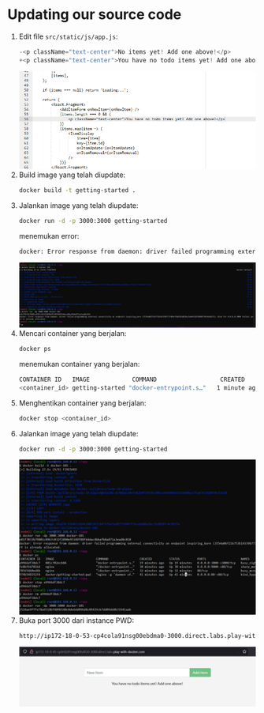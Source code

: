 # Updating our source code
1. Edit file `src/static/js/app.js`:
    ```javascript
    -<p className="text-center">No items yet! Add one above!</p>
    +<p className="text-center">You have no todo items yet! Add one above!</p>
    ```
    ![edit](./img/7.png)
2. Build image yang telah diupdate:
    ```bash
    docker build -t getting-started .
    ```
3. Jalankan image yang telah diupdate:
    ```bash
    docker run -d -p 3000:3000 getting-started
    ```
    menemukan error:
    ```bash
    docker: Error response from daemon: driver failed programming external connectivity on endpoint laughing_burnell (bb242b2ca4d67eba76e79474fb36bb5125708ebdabd7f45c8eaf16caaabde9dd): Bind for 0.0.0.0:3000 failed: port is already allocated.
    ```
    ![run](./img/8.png)
4. Mencari container yang berjalan:
    ```bash
    docker ps
    ```
    menemukan container yang berjalan:
    ```bash
    CONTAINER ID   IMAGE            COMMAND                  CREATED          STATUS          PORTS                    NAMES
    <container_id> getting-started "docker-entrypoint.s…"   1 minute ago     Up 1 minute
    ```
5. Menghentikan container yang berjalan:
    ```bash
    docker stop <container_id>
    ```
6. Jalankan image yang telah diupdate:
    ```bash
    docker run -d -p 3000:3000 getting-started
    ```
    ![run](./img/9.png)
7. Buka port 3000 dari instance PWD:
    ```bash
    http://ip172-18-0-53-cp4cola91nsg00ebdma0-3000.direct.labs.play-with-docker.com/
    ```
    ![run](./img/10.png)
    